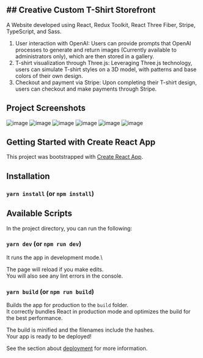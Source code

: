 ## ## Creative Custom T-Shirt Storefront

A Website developed using React, Redux Toolkit, React Three Fiber, Stripe, TypeScript, and Sass.
1. User interaction with OpenAI: Users can provide prompts that OpenAI processes to generate and return images (Currently available to administrators only), which are then stored in a gallery.
2. T-shirt visualization through Three.js: Leveraging Three.js technology, users can simulate T-shirt styles on a 3D model, with patterns and base colors of their own design.
3. Checkout and payment via Stripe: Upon completing their T-shirt design, users can checkout and make payments through Stripe.

## Project Screenshots
![image](https://github.com/wei30172/react-threejs-ai/assets/60259324/5d85b391-6f38-4d49-bd8f-c1afb2651133)
![image](https://github.com/wei30172/react-threejs-ai/assets/60259324/1e50b860-f8d4-4133-a793-f884bdea590b)
![image](https://github.com/wei30172/react-threejs-ai/assets/60259324/f0210830-7234-4247-930d-a8cd31c3438d)
![image](https://github.com/wei30172/react-threejs-ai/assets/60259324/b0e02c91-35e4-4d1a-a3c5-132b6a3248eb)
![image](https://github.com/wei30172/react-threejs-ai/assets/60259324/1520554c-389b-474f-9734-8ec5bc99180d)
![image](https://github.com/wei30172/react-threejs-ai/assets/60259324/1dd8caa7-6bd7-432b-ba4a-4a1a6dd927a3)

## Getting Started with Create React App

This project was bootstrapped with [Create React App](https://github.com/facebook/create-react-app).

## Installation

### `yarn install` (or `npm install`)

## Available Scripts

In the project directory, you can run the following:

### `yarn dev` (or `npm run dev`)

It runs the app in development mode.\

The page will reload if you make edits.\
You will also see any lint errors in the console.

### `yarn build` (or `npm run build`)

Builds the app for production to the `build` folder.\
It correctly bundles React in production mode and optimizes the build for the best performance.

The build is minified and the filenames include the hashes.\
Your app is ready to be deployed!

See the section about [deployment](https://facebook.github.io/create-react-app/docs/deployment) for more information.
